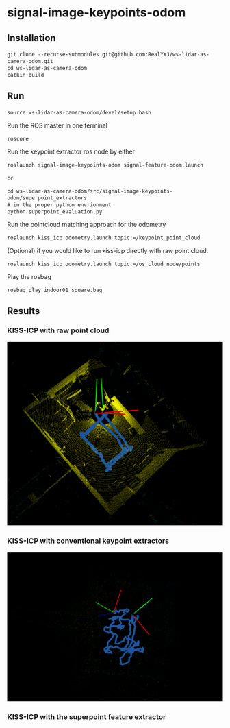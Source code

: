 # signal-image-keypoints-odom

## Installation
```
git clone --recurse-submodules git@github.com:RealYXJ/ws-lidar-as-camera-odom.git
cd ws-lidar-as-camera-odom
catkin build 
```


## Run 
```
source ws-lidar-as-camera-odom/devel/setup.bash
```

Run the ROS master in one terminal 
```
roscore
```

Run the keypoint extractor ros node by either
```
roslaunch signal-image-keypoints-odom signal-feature-odom.launch
```
or
```
cd ws-lidar-as-camera-odom/src/signal-image-keypoints-odom/superpoint_extractors
# in the proper python envrionment
python superpoint_evaluation.py
```

Run the pointcloud matching approach for the odometry 
```
roslaunch kiss_icp odometry.launch topic:=/keypoint_point_cloud
```

(Optional) if you would like to run kiss-icp directly with raw point cloud.
```
roslaunch kiss_icp odometry.launch topic:=/os_cloud_node/points

```

Play the rosbag
```
rosbag play indoor01_square.bag
```

## Results

### KISS-ICP with raw point cloud

![](./imgs/kiss-icp-raw.png)

### KISS-ICP with conventional keypoint extractors

![](./imgs/kiss-icp-a.png)

### KISS-ICP with the superpoint feature extractor


